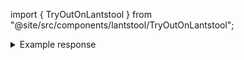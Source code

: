 import { TryOutOnLantstool } from "@site/src/components/lantstool/TryOutOnLantstool";


<TryOutOnLantstool path="docs/2.build/5.primitives/dao/query-exist-proposals.json" />

<details>
<summary>Example response</summary>

```bash
[
  {
    "id": 9262,
    "proposer": "pasternag.near",
    "description": "NEAR, a top non-EVM blockchain, has gone live on Router’s Testnet Mandara. With Router Nitro, our flagship dApp, users in the NEAR ecosystem can now transfer test tokens to and from NEAR onto other supported chains. $$$$https://twitter.com/routerprotocol/status/1727732303491961232",
    "kind": {
      "Transfer": {
        "token_id": "",
        "receiver_id": "pasternag.near",
        "amount": "500000000000000000000000",
        "msg": null
      }
    },
    "status": "Approved",
    "vote_counts": {
      "council": [1, 0, 0]
    },
    "votes": {
      "brzk-93444.near": "Approve"
    },
    "submission_time": "1700828277659425683"
  },
  {
    "id": 9263,
    "proposer": "fittedn.near",
    "description": "How to deploy BOS component$$$$https://twitter.com/BitkubAcademy/status/1728003163318563025?t=PiN6pwS380T1N4JuQXSONA&s=19",
    "kind": {
      "Transfer": {
        "token_id": "",
        "receiver_id": "fittedn.near",
        "amount": "500000000000000000000000",
        "msg": null
      }
    },
    "status": "Expired",
    "vote_counts": {
      "Whitelisted Members": [2, 0, 0]
    },
    "votes": {
      "trendheo.near": "Approve",
      "vikash.near": "Approve"
    },
    "submission_time": "1700832601849419123"
  }
]
```

</details>

